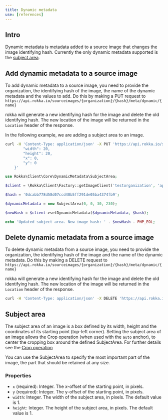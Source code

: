 ```yaml
---
title: Dynamic metadata
use: [references]
---
```


## Intro

Dynamic metadata is metadata added to a source image that changes the image identifying hash. Currently the only dynamic metadata supported is the [subject area](#subject-area).

## Add dynamic metadata to a source image

To add dynamic metadata to a source image, you need to provide the organization, the identifying hash of the image, the name of the dynamic metadata and the values to add. Do this by making a PUT request to `https://api.rokka.io/sourceimages/{organization}/{hash}/meta/dynamic/{name}`

rokka will generate a new identifying hash for the image and delete the old identifying hash. The new location of the image will be returned in the `Location` header of the response. 

In the following example, we are adding a subject area to an image.

```bash
curl -H 'Content-Type: application/json' -X PUT 'https://api.rokka.io/sourceimages/testorganization/0dcabb778d58d07ccd48b5ff291de05ba4374fb9/meta/dynamic/SubjectArea' -d '{
        "width": 20, 
        "height": 20, 
        "x": 0, 
        "y": 0
    }'
```


```php
use Rokka\Client\Core\DynamicMetadata\SubjectArea;

$client = \Rokka\Client\Factory::getImageClient('testorganization', 'apiKey', 'apiSecret');

$hash = '0dcabb778d58d07ccd48b5ff291de05ba4374fb9';

$dynamicMetadata = new SubjectArea(0, 0, 30, 230);

$newHash = $client->setDynamicMetadata($dynamicMetadata, $hash);

echo 'Updated subject area. New image hash: ' . $newHash . PHP_EOL;

```

## Delete dynamic metadata from a source image

To delete dynamic metadata from a source image, you need to provide the organization, the identifying hash of the image and the name of the dynamic metadata. Do this by making a DELETE request to `https://api.rokka.io/sourceimages/{organization}/{hash}/meta/dynamic/{name}`

rokka will generate a new identifying hash for the image and delete the old identifying hash. The new location of the image will be returned in the `Location` header of the response. 

```bash
curl -H 'Content-Type: application/json' -X DELETE 'https://api.rokka.io/sourceimages/testorganization/0dcabb778d58d07ccd48b5ff291de05ba4374fb9/meta/dynamic/SubjectArea'
```

## Subject area

The subject area of an image is a box defined by its width, height and the coordinates of its
starting point (top-left corner).
Setting the subject area of an image allows the Crop operation (when used with the `auto` anchor),
to center the cropping box around the defined SubjectArea.
For further details see the [Crop operation](../references/operations.html#crop) 
 
You can use the SubjectArea to specify the most important part of the image, the part that should be
retained at any size.

### Properties

- `x` (required): Integer. The x-offset of the starting point, in pixels.
- `y` (required): Integer. The y-offset of the starting point, in pixels.
- `width`: Integer. The width of the subject area, in pixels. The default value is 1.
- `height`: Integer. The height of the subject area, in pixels. The default value is 1.
